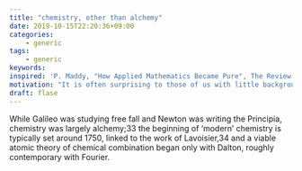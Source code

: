 ```yaml
---
title: "chemistry, other than alchemy"
date: 2019-10-15T22:20:36+09:00
categories:
    - generic
tags:
    - generic
keywords:
inspired: 'P. Maddy, "How Applied Mathematics Became Pure", The Review Of Symbolic Logic Volume 1, Number 1, June 2008, p. 27'
motivation: "It is often surprising to those of us with little background in the history of science that the discipline we now know as chemistry was such a relative latecomer... 라부아지에와 돌턴 이전의 화학은 그냥 연금술이었다... 보일(1627--1691)이 유일한 예외였다. 뉴턴은 그렇지 않았다."
draft: flase
---
```


While Galileo was studying free fall and Newton was writing the Principia, chemistry was largely alchemy;33 the beginning of ‘modern’ chemistry is typically set around 1750, linked to the work of Lavoisier,34 and a viable atomic theory of chemical combination began only with Dalton, roughly contemporary with Fourier.